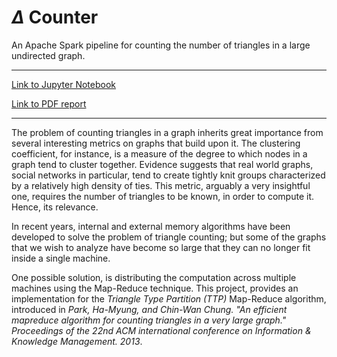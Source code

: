 # $\Delta$ Counter

An Apache Spark pipeline for counting the number of triangles in a large
undirected graph.

---

[Link to Jupyter Notebook](./project.ipynb)

[Link to PDF report](./report.pdf)

---

The problem of counting triangles in a graph inherits great importance from
several interesting metrics on graphs that build upon it. The clustering
coefficient, for instance, is a measure of the degree to which nodes in a graph
tend to cluster together. Evidence suggests that real world graphs, social
networks in particular, tend to create tightly knit groups characterized by a
relatively high density of ties. This metric, arguably a very insightful one,
requires the number of triangles to be known, in order to compute it. Hence, its
relevance.

In recent years, internal and external memory algorithms have been developed to
solve the problem of triangle counting; but some of the graphs that we wish to
analyze have become so large that they can no longer fit inside a single
machine.

One possible solution, is distributing the computation across multiple machines
using the Map-Reduce technique. This project, provides an implementation for the
_Triangle Type Partition (TTP)_ Map-Reduce algorithm, introduced in _Park,
Ha-Myung, and Chin-Wan Chung. "An efficient mapreduce algorithm for counting
triangles in a very large graph." Proceedings of the 22nd ACM international
conference on Information & Knowledge Management. 2013_.
